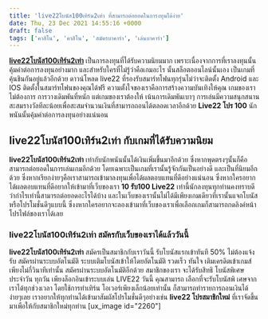 ```yaml
---
title: 'live22โบนัส100เทิร์น2เท่า ที่สามารถต่อยอดในการงทุนได้ง่าย'
date: Thu, 23 Dec 2021 14:55:16 +0000
draft: false
tags: ['คาสิโน', 'คาสิโน', 'สมัครบาคาร่า', 'เล่นบาคาร่า']
---
```


**[live22โบนัส100เทิร์น2เท่า](/archives/)** เป็นการลงทุนที่ได้รับความนิยมมาก เพราะเนื่องจากการที่เราลงทุนนั้นคุ้มค่าต่อการลงทุนอย่างมาก และสำหรับใครที่ไม่รู้ว่าคือเกมอะไร นั้นสล็อตออนไลน์นั้นเอง เป็นเกมที่คุ้นชินกันอยู่แล้วอีกด้วย ดาวน์โหลด live22 ที่รองรับสมาร์ทโฟนทุกรุ่นไม่ว่าจะติดตั้ง Android และ IOS ติดตั้งในสมาร์ทโฟนของคุณได้ฟรี ความตั้งใจของเราคือการสร้างความบันเทิงให้คุณ เกมของเราไม่ต้องการ การวางเดิมพันที่หนัก แต่เกมของเราต้องให้ เน้นการเดิมพันเบาๆ การเล่นมีความสนุกสนาน สะสมรางวัลทีละน้อยเพื่อสะสมจำนวนเงินที่สามารถถอนได้ตลอดเวลาอีกด้วย **Live22 โปร 100** นักพนันนั้นคุ้มค่าต่อการลงทุนอย่างแน่นอน

**live22โบนัส100เทิร์น2เท่า กับเกมที่ได้รับความนิยม**
-----------------------------------------------------

**live22โบนัส100เทิร์น2เท่า** เท่ากับนักพนันนั้นได้เงินเพิ่มขึ้นมาอีกด้วย ซึ่งหากพุดตรงๆนั้นก็คือสามารถต่อยอดในการเล่นเกมอีกด้วย โดยเฉพาะเป็นเกมที่เรานั้นรู้จักกันเป็นอย่างดี และเป็นที่นิยมอีกด้วย ซึ่งหากเรียกง่ายๆคือเราสามารถเข้ามาลงทุนเพื่อได้ผลตอบแทนที่ดีอย่างแน่นอน ซึ่งหากใครอยากได้ผลตอบแทนที่ดีอยากให้เข้ามาที่เว็บของเรา **10 รับ100 Live22** เท่านี้นักลงทุนทุกท่านคงทราบดีว่ากำไรเท่านี้สามารถต่อยอดอะไรได้บ้าง และในเว็บของเรานั้นไม่ได้มีเพียงเกมเดียวที่เรานั้นแจกโบนัสหรือโปรโมชั่นดีๆแบบนี้ ซึ่งงหากใครอยากจะลองเข้ามาที่เว็บของเราเพื่อเลือกเกมก็สามารถกดลิงค์หน้าโปรไฟล์ของเราได้เลย

### **live22โบนัส100เทิร์น2เท่า สมัครกับเว็บของเราได้แล้ววันนี้**

**live22โบนัส100เทิร์น2เท่า** สมัครเป็นสมาชิกกับเราวันนี้ รับโบนัสแรกเข้าทันที 50% ไม่ต้องแจ้งรับ สมัครผ่านระบบอัตโนมัติ ระบบเติมโบนัสเข้าให้โดยอัตโนมัติ รวดเร็ว ทันใจ เติมเครดิตเข้าเกมส์เพียงไม่กี่วินาทีเท่านั้น สมัครผ่านระบบอัตโนมัติอีกด้วย สมาชิกของเรา จะได้รับสิทธิ โบนัสพิเศษ ประจำวัน ทุกวัน เพียงล็อกอินเข้าระบบเล่น LIVE22 วันนี้ คุณสามารถ เลือกที่จะรับโบนัสพิ เศษจากเราได้ทุกช่วงเวลา โดยใช้การทำเทิร์น โอเวอร์เพียงเล็กน้อยเท่านั้น ก็สามารถทำรายการถอนเงินได้ง่ายๆเลย เราอยากให้ทุกท่านได้เข้ามาสัมผัสโปรโมชั่นดีๆอย่างเช่น **live22 โปรสมาชิกใหม่** ที่เราจัดขึ้นมาเพือให้กับสมาชิกใหม่ทุกท่าน \[ux\_image id="2260"\]